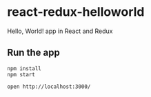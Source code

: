 # react-redux-helloworld
Hello, World! app in React and Redux

## Run the app

```
npm install
npm start

open http://localhost:3000/

```
